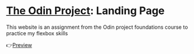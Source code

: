 # [The Odin Project](https://www.theodinproject.com/): Landing Page
This website is an assignment from the Odin project foundations course to practice my flexbox skills

👉[Preview](https://wandersonrb-dev.github.io/odin-landing-page/index.html)
